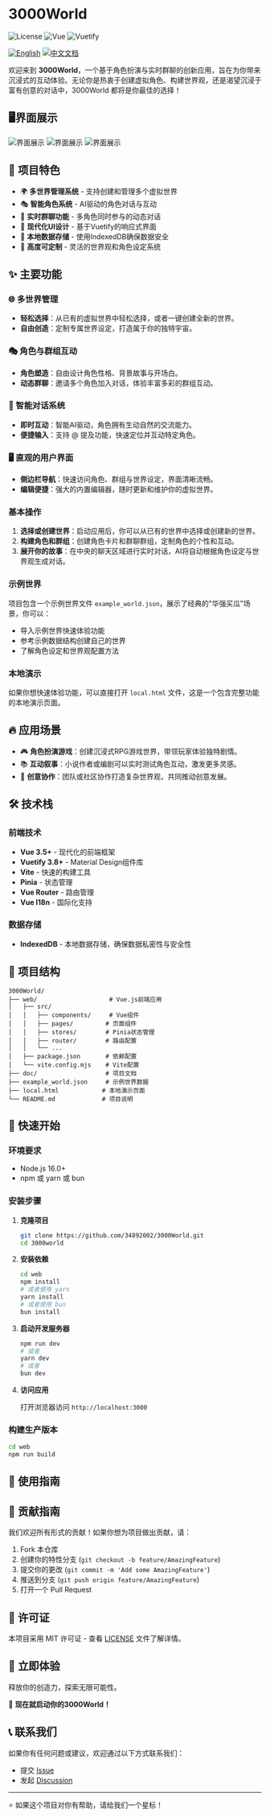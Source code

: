 # 3000World

![License](https://img.shields.io/badge/license-MIT-blue.svg)
![Vue](https://img.shields.io/badge/Vue-3.5+-green.svg)
![Vuetify](https://img.shields.io/badge/Vuetify-3.8+-blue.svg)

[![English](https://img.shields.io/badge/English-Click-yellow)](README_EN.md)
[![中文文档](https://img.shields.io/badge/中文文档-点击查看-orange)](README.md)

欢迎来到 **3000World**，一个基于角色扮演与实时群聊的创新应用，旨在为你带来沉浸式的互动体验。无论你是热衷于创建虚拟角色、构建世界观，还是渴望沉浸于富有创意的对话中，3000World 都将是你最佳的选择！

## 🖥️界面展示
![界面展示](doc/img/s_1_cn.png)
![界面展示](doc/img/s_2_cn.png)
![界面展示](doc/img/s_3_cn.png)

## 🎯 项目特色

- 🌍 **多世界管理系统** - 支持创建和管理多个虚拟世界
- 🎭 **智能角色系统** - AI驱动的角色对话与互动
- 💬 **实时群聊功能** - 多角色同时参与的动态对话
- 🎨 **现代化UI设计** - 基于Vuetify的响应式界面
- 💾 **本地数据存储** - 使用IndexedDB确保数据安全
- 🔧 **高度可定制** - 灵活的世界观和角色设定系统

## ✨ 主要功能

### 🌐 多世界管理

* **轻松选择**：从已有的虚拟世界中轻松选择，或者一键创建全新的世界。
* **自由创造**：定制专属世界设定，打造属于你的独特宇宙。

### 🎭 角色与群组互动

* **角色塑造**：自由设计角色性格、背景故事与开场白。
* **动态群聊**：邀请多个角色加入对话，体验丰富多彩的群组互动。

### 💬 智能对话系统

* **即时互动**：智能AI驱动，角色拥有生动自然的交流能力。
* **便捷输入**：支持 @ 提及功能，快速定位并互动特定角色。

### 🖥️ 直观的用户界面

* **侧边栏导航**：快速访问角色、群组与世界设定，界面清晰流畅。
* **编辑便捷**：强大的内置编辑器，随时更新和维护你的虚拟世界。

### 基本操作

1. **选择或创建世界**：启动应用后，你可以从已有的世界中选择或创建新的世界。
2. **构建角色和群组**：创建角色卡片和群聊群组，定制角色的个性和互动。
3. **展开你的故事**：在中央的聊天区域进行实时对话，AI将自动根据角色设定与世界观生成对话。

### 示例世界

项目包含一个示例世界文件 `example_world.json`，展示了经典的"华强买瓜"场景，你可以：

- 导入示例世界快速体验功能
- 参考示例数据结构创建自己的世界
- 了解角色设定和世界观配置方法

### 本地演示

如果你想快速体验功能，可以直接打开 `local.html` 文件，这是一个包含完整功能的本地演示页面。

## 🔥 应用场景

* 🎮 **角色扮演游戏**：创建沉浸式RPG游戏世界，带领玩家体验独特剧情。
* 📚 **互动叙事**：小说作者或编剧可以实时测试角色互动，激发更多灵感。
* 🧠 **创意协作**：团队或社区协作打造复杂世界观，共同推动创意发展。

## 🛠️ 技术栈

### 前端技术
- **Vue 3.5+** - 现代化的前端框架
- **Vuetify 3.8+** - Material Design组件库
- **Vite** - 快速的构建工具
- **Pinia** - 状态管理
- **Vue Router** - 路由管理
- **Vue I18n** - 国际化支持

### 数据存储
- **IndexedDB** - 本地数据存储，确保数据私密性与安全性

## 📁 项目结构

```
3000World/
├── web/                    # Vue.js前端应用
│   ├── src/
│   │   ├── components/     # Vue组件
│   │   ├── pages/         # 页面组件
│   │   ├── stores/        # Pinia状态管理
│   │   ├── router/        # 路由配置
│   │   └── ...
│   ├── package.json       # 依赖配置
│   └── vite.config.mjs    # Vite配置
├── doc/                   # 项目文档
├── example_world.json     # 示例世界数据
├── local.html            # 本地演示页面
└── README.md             # 项目说明
```

## 🚀 快速开始

### 环境要求

- Node.js 16.0+
- npm 或 yarn 或 bun

### 安装步骤

1. **克隆项目**
   ```bash
   git clone https://github.com/34892002/3000World.git
   cd 3000world
   ```

2. **安装依赖**
   ```bash
   cd web
   npm install
   # 或者使用 yarn
   yarn install
   # 或者使用 bun
   bun install
   ```

3. **启动开发服务器**
   ```bash
   npm run dev
   # 或者
   yarn dev
   # 或者
   bun dev
   ```

4. **访问应用**
   
   打开浏览器访问 `http://localhost:3000`

### 构建生产版本

```bash
cd web
npm run build
```

## 📖 使用指南

## 🤝 贡献指南

我们欢迎所有形式的贡献！如果你想为项目做出贡献，请：

1. Fork 本仓库
2. 创建你的特性分支 (`git checkout -b feature/AmazingFeature`)
3. 提交你的更改 (`git commit -m 'Add some AmazingFeature'`)
4. 推送到分支 (`git push origin feature/AmazingFeature`)
5. 打开一个 Pull Request

## 📄 许可证

本项目采用 MIT 许可证 - 查看 [LICENSE](LICENSE) 文件了解详情。

## 🌟 立即体验

释放你的创造力，探索无限可能性。

🚩 **现在就启动你的3000World！**

## 📞 联系我们

如果你有任何问题或建议，欢迎通过以下方式联系我们：

- 提交 [Issue](../../issues)
- 发起 [Discussion](../../discussions)

---

⭐ 如果这个项目对你有帮助，请给我们一个星标！
